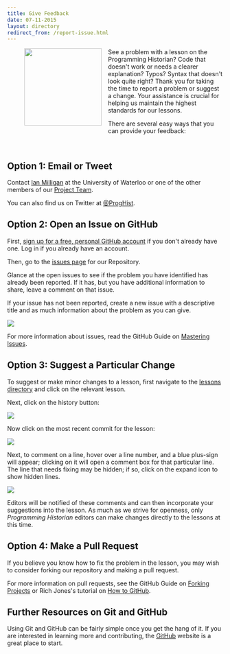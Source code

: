 ```yaml
---
title: Give Feedback
date: 07-11-2015
layout: directory
redirect_from: /report-issue.html
---
```


<figure>
	<img src="../images/reader-sm.png" width="180px" style="float: left; margin-right: 15px; margin-bottom: 15px;" />
</figure>

See a problem with a lesson on the Programming Historian? Code that doesn't work or needs a clearer explanation? Typos? Syntax that doesn't look quite right? Thank you for taking the time to report a problem or suggest a change. Your assistance is crucial for helping us maintain the highest standards for our lessons.

There are several easy ways that you can provide your feedback:

<br/>

## Option 1: Email or Tweet

Contact <a href="mailto:i2millig@uwaterloo.ca">Ian Milligan</a> at the University of Waterloo or one of the other members of our [Project Team](./project-team.html). 

You can also find us on Twitter at [@ProgHist](https://twitter.com/proghist).

## Option 2: Open an Issue on GitHub

First, [sign up for a free, personal GitHub account](https://help.github.com/articles/signing-up-for-a-new-github-account) if you don't already have one. Log in if you already have an account.

Then, go to the [issues page](https://github.com/programminghistorian/jekyll/issues?state=open) for our Repository. 

Glance at the open issues to see if the problem you have identified has already been reported. If it has, but you have additional information to share, leave a comment on that issue.

If your issue has not been reported, create a new issue with a descriptive title and as much information about the problem as you can give. 

![](https://cloud.githubusercontent.com/assets/1126864/3697100/52b37768-139e-11e4-816e-c3eee5516997.png)

For more information about issues, read the GitHub Guide on [Mastering Issues](https://guides.github.com/features/issues/).

## Option 3: Suggest a Particular Change

To suggest or make minor changes to a lesson, first navigate to the  [lessons directory](https://github.com/programminghistorian/jekyll/tree/gh-pages/lessons) and click on the relevant lesson. 

Next, click on the history button:

![](https://cloud.githubusercontent.com/assets/1126864/4781623/36c1e29e-5cb2-11e4-9ed8-df952fbd4a0b.png)

Now click on the most recent commit for the lesson:

![](https://cloud.githubusercontent.com/assets/1126864/4781629/901b4330-5cb2-11e4-9bc9-d211daa5e987.png)

Next, to comment on a line, hover over a line number, and a blue plus-sign will appear; clicking on it will open a comment box for that particular line. The line that needs fixing may be hidden; if so, click on the expand icon to show hidden lines.

![](https://cloud.githubusercontent.com/assets/1126864/4781633/27b780b4-5cb3-11e4-81aa-0ed217b94a2f.png)

Editors will be notified of these comments and can then incorporate your suggestions into the lesson. As much as we strive for openness, only _Programming Historian_ editors can make changes directly to the lessons at this time.


## Option 4: Make a Pull Request

If you believe you know how to fix the problem in the lesson, you may wish to consider forking our repository and making a pull request.

For more information on pull requests, see the GitHub Guide on [Forking Projects](https://guides.github.com/activities/forking/) or Rich Jones's tutorial on [How to GitHub](https://gun.io/blog/how-to-github-fork-branch-and-pull-request/).

## Further Resources on Git and GitHub

Using Git and GitHub can be fairly simple once you get the hang of it.  If you are interested in learning more and contributing, the [GitHub](https://help.github.com/articles/good-resources-for-learning-git-and-github/) website is a great place to start.
